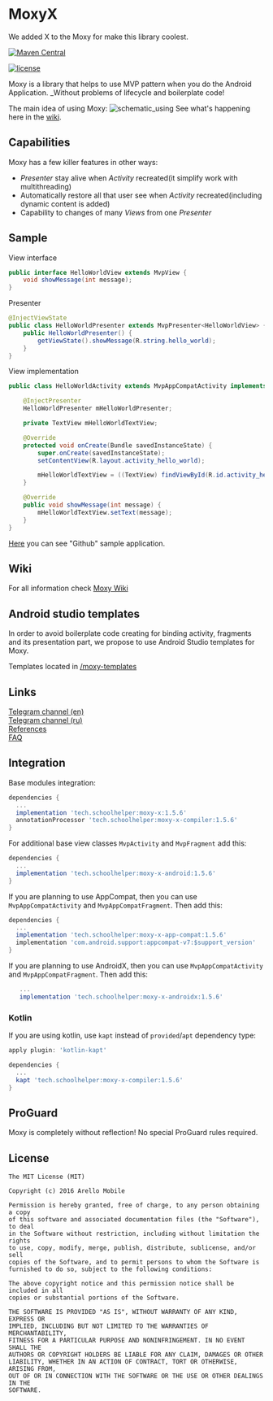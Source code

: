 # MoxyX
We added X to the Moxy for make this library coolest.

[![Maven Central](https://img.shields.io/maven-central/v/tech.schoolhelper/moxy-x.svg?label=Maven%20Central)](https://search.maven.org/search?q=g:%22tech.schoolhelper%22%20AND%20a:%22moxy-x%22)

[![license](https://img.shields.io/github/license/mashape/apistatus.svg)](https://opensource.org/licenses/MIT)

Moxy is a library that helps to use MVP pattern when you do the Android Application. _Without problems of lifecycle and boilerplate code!

The main idea of using Moxy:
![schematic_using](https://habrastorage.org/files/a2e/b51/8b4/a2eb518b465a4df9b47e68794519270d.gif)
See what's happening here in the [wiki](https://github.com/Arello-Mobile/Moxy/wiki).

## Capabilities

Moxy has a few killer features in other ways:
- _Presenter_ stay alive when _Activity_ recreated(it simplify work with multithreading)
- Automatically restore all that user see when _Activity_ recreated(including dynamic content is added)
- Capability to changes of many _Views_ from one _Presenter_

## Sample

View interface
```java
public interface HelloWorldView extends MvpView {
	void showMessage(int message);
}
```
Presenter
```java
@InjectViewState
public class HelloWorldPresenter extends MvpPresenter<HelloWorldView> {
	public HelloWorldPresenter() {
		getViewState().showMessage(R.string.hello_world);
	}
}
```
View implementation
```java
public class HelloWorldActivity extends MvpAppCompatActivity implements HelloWorldView {

	@InjectPresenter
	HelloWorldPresenter mHelloWorldPresenter;

	private TextView mHelloWorldTextView;

	@Override
	protected void onCreate(Bundle savedInstanceState) {
		super.onCreate(savedInstanceState);
		setContentView(R.layout.activity_hello_world);

		mHelloWorldTextView = ((TextView) findViewById(R.id.activity_hello_world_text_view_message));
	}

	@Override
	public void showMessage(int message) {
		mHelloWorldTextView.setText(message);
	}
}
```

[Here](https://github.com/jordan1997/Moxy/tree/develop/sample-github) you can see "Github" sample application.

## Wiki
For all information check [Moxy Wiki](https://github.com/Arello-Mobile/Moxy/wiki)

## Android studio templates
In order to avoid boilerplate code creating for binding activity, fragments and its presentation part, we propose to use Android Studio templates for Moxy. 

Templates located in [/moxy-templates](https://github.com/jordan1997/Moxy/tree/develop/moxy-templates)

## Links
[Telegram channel (en)](https://telegram.me/moxy_mvp_library)<br />
[Telegram channel (ru)](https://telegram.me/moxy_ru)<br />
[References](https://github.com/Arello-Mobile/Moxy/wiki#references)<br />
[FAQ](https://github.com/Arello-Mobile/Moxy/wiki/FAQ)

## Integration
Base modules integration:
```groovy
dependencies {
  ...
  implementation 'tech.schoolhelper:moxy-x:1.5.6'
  annotationProcessor 'tech.schoolhelper:moxy-x-compiler:1.5.6'
}
```
For additional base view classes `MvpActivity` and `MvpFragment` add this:
```groovy
dependencies {
  ...
  implementation 'tech.schoolhelper:moxy-x-android:1.5.6'
}
```
If you are planning to use AppCompat, then you can use `MvpAppCompatActivity` and `MvpAppCompatFragment`. Then add this:
```groovy
dependencies {
  ...
  implementation 'tech.schoolhelper:moxy-x-app-compat:1.5.6'
  implementation 'com.android.support:appcompat-v7:$support_version'
}
```
If you are planning to use AndroidX, then you can use `MvpAppCompatActivity` and `MvpAppCompatFragment`. Then add this:
```groovy
   ...
   implementation 'tech.schoolhelper:moxy-x-androidx:1.5.6'
```
### Kotlin
If you are using kotlin, use `kapt` instead of `provided`/`apt` dependency type:
```groovy
apply plugin: 'kotlin-kapt'

dependencies {
  ...
  kapt 'tech.schoolhelper:moxy-x-compiler:1.5.6'
}
```

## ProGuard
Moxy is completely without reflection! No special ProGuard rules required.

## License
```
The MIT License (MIT)

Copyright (c) 2016 Arello Mobile

Permission is hereby granted, free of charge, to any person obtaining a copy
of this software and associated documentation files (the "Software"), to deal
in the Software without restriction, including without limitation the rights
to use, copy, modify, merge, publish, distribute, sublicense, and/or sell
copies of the Software, and to permit persons to whom the Software is
furnished to do so, subject to the following conditions:

The above copyright notice and this permission notice shall be included in all
copies or substantial portions of the Software.

THE SOFTWARE IS PROVIDED "AS IS", WITHOUT WARRANTY OF ANY KIND, EXPRESS OR
IMPLIED, INCLUDING BUT NOT LIMITED TO THE WARRANTIES OF MERCHANTABILITY,
FITNESS FOR A PARTICULAR PURPOSE AND NONINFRINGEMENT. IN NO EVENT SHALL THE
AUTHORS OR COPYRIGHT HOLDERS BE LIABLE FOR ANY CLAIM, DAMAGES OR OTHER
LIABILITY, WHETHER IN AN ACTION OF CONTRACT, TORT OR OTHERWISE, ARISING FROM,
OUT OF OR IN CONNECTION WITH THE SOFTWARE OR THE USE OR OTHER DEALINGS IN THE
SOFTWARE.
```
